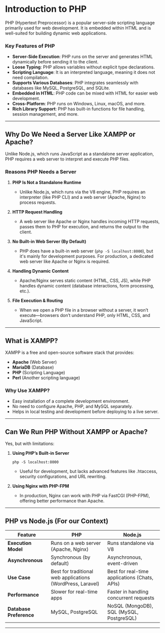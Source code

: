 # **Introduction to PHP**

PHP (Hypertext Preprocessor) is a popular server-side scripting language primarily used for web development. It is embedded within HTML and is well-suited for building dynamic web applications.

### **Key Features of PHP**

- **Server-Side Execution**: PHP runs on the server and generates HTML dynamically before sending it to the client.
- **Loose Typing**: PHP allows variables without explicit type declarations.
- **Scripting Language**: It is an interpreted language, meaning it does not need compilation.
- **Supports Various Databases**: PHP integrates seamlessly with databases like MySQL, PostgreSQL, and SQLite.
- **Embedded in HTML**: PHP code can be mixed with HTML for easier web development.
- **Cross-Platform**: PHP runs on Windows, Linux, macOS, and more.
- **Rich Library Support**: PHP has built-in functions for file handling, session management, and more.

---

## **Why Do We Need a Server Like XAMPP or Apache?**

Unlike Node.js, which runs JavaScript as a standalone server application, PHP requires a web server to interpret and execute PHP files.

### **Reasons PHP Needs a Server**

1. **PHP Is Not a Standalone Runtime**
   - Unlike Node.js, which runs via the V8 engine, PHP requires an interpreter (like PHP CLI) and a web server (Apache, Nginx) to process requests.
2. **HTTP Request Handling**
   - A web server like Apache or Nginx handles incoming HTTP requests, passes them to PHP for execution, and returns the output to the client.
3. **No Built-in Web Server (By Default)**

   - PHP does have a built-in web server (`php -S localhost:8000`), but it's mainly for development purposes. For production, a dedicated web server like Apache or Nginx is required.

4. **Handling Dynamic Content**
   - Apache/Nginx serves static content (HTML, CSS, JS), while PHP handles dynamic content (database interactions, form processing, etc.).
5. **File Execution & Routing**
   - When we open a PHP file in a browser without a server, it won’t execute—browsers don’t understand PHP, only HTML, CSS, and JavaScript.

---

## **What is XAMPP?**

XAMPP is a free and open-source software stack that provides:

- **Apache** (Web Server)
- **MariaDB** (Database)
- **PHP** (Scripting Language)
- **Perl** (Another scripting language)

### **Why Use XAMPP?**

- Easy installation of a complete development environment.
- No need to configure Apache, PHP, and MySQL separately.
- Helps in local testing and development before deploying to a live server.

---

## **Can We Run PHP Without XAMPP or Apache?**

Yes, but with limitations:

1. **Using PHP’s Built-in Server**

   ```
   php -S localhost:8000
   ```

   - Useful for development, but lacks advanced features like .htaccess, security configurations, and URL rewriting.

2. **Using Nginx with PHP-FPM**
   - In production, Nginx can work with PHP via FastCGI (PHP-FPM), offering better performance than Apache.

---

## **PHP vs Node.js (For our Context)**

| Feature                 | PHP                                                        | Node.js                                       |
| ----------------------- | ---------------------------------------------------------- | --------------------------------------------- |
| **Execution Model**     | Runs on a web server (Apache, Nginx)                       | Runs standalone via V8                        |
| **Asynchronous**        | Synchronous (by default)                                   | Asynchronous, event-driven                    |
| **Use Case**            | Best for traditional web applications (WordPress, Laravel) | Best for real-time applications (Chats, APIs) |
| **Performance**         | Slower for real-time apps                                  | Faster in handling concurrent requests        |
| **Database Preference** | MySQL, PostgreSQL                                          | NoSQL (MongoDB), SQL (MySQL, PostgreSQL)      |

---
